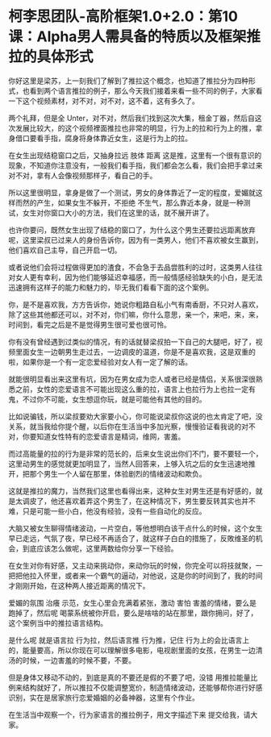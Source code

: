 # 柯李思团队-高阶框架1.0+2.0：第10课：Alpha男人需具备的特质以及框架推拉的具体形式

你好这里是梁苏，上一刻我们了解到了推拉这个概念，也知道了推拉分为四种形式，也看到两个语言推拉的例子，那么今天我们接着来看一些不同的例子，大家看一下这个视频素材，对不对，对不对，这不着，这有多久了。

两个礼拜，但是全 Unter，对不对，然后我们找到这次大集，租金丁器，然后自这次发展比较大，的这个视频裡面推拉也非常的明显，行为上的拉和行为上的推，拿身借口要看手指，腐身将身体靠近女生，这是行为上的拉。

在女生出现结稳窗口之后，又抽身拉远 肢体 距离 这是推，这里有一个很有意识的现象，不知道你注意没有，一般我们看手指，我们都会怎么看，我们会把手拿过来 对不对，拿有人会像视频那样子，看自己的手。

所以这里很明显，拿身是做了一个测试，男女的身体靠近了一定的程度，爱媚就这样而然的产生，如果女生不躲开，不拒绝 不生气，那么靠近本身，就是一种测试，女生对你窗口大小的方法，我们在这里的话，就不展开讲了。

也许你要问，既然女生出现了结稳的窗口了，为什么这个男生还要拉远距离放弃呢，这里梁叔已过来人的身份告诉你，因为有一类男人，他们不喜欢被女生赢到，他们喜欢自己主导，自己开启一切。

或者说他们会将过程做得更加的渣食，不会急于去品尝胜利的过时，这类男人往往对女人更有幸利，因为他们能够延迟幸福感，而一般情感经验缺失的小白，是无法迅速拥有这样子的能力和魅力的，毕无我们看看下面的这个案例。

你，是不是喜欢我，方方告诉你，她说你粗路自私小气有南香厨，不只对人喜欢，除了这些其他都还可以，对不对，你们嘛，你什么意思，亲一个，来吧，来，来，时间到，看完之后是不是觉得男生很可爱也很可怜。

你有没有曾经遇到过类似的情况，有的话就替梁叔拍一下自己的大腿吧，好了，视频里面女生一边朝男生走过去，一边调皮的温道，你是不是喜欢我，这是双重的啦，如果你是一个有一定恋爱经验对女人有一定了解的话。

就能很明显看出来这里有坑，因为在男女成为恋人或者已经是情侣，关系很深很熟悉之前，女性的恋爱语言不可能出现这么重的拉，语言上也拉行为上也拉一定有鬼，不过你不可能，女生想逗你玩，就是可能他有其他的目的。

比如说骗钱，所以梁叔要劝大家要小心，你可能说梁叔你这说的也太肯定了吧，没关系，就当我给你提个醒，以后你在生活当中多加光察，慢慢验证看我说的对不对，你要知道女性特有的恋爱语言是精词，维网，害羞。

而过高能量的拉的行为是非常的范长的，后来女生说出你们不门，要不要轻一个，这里动男生的感觉就更加明显了，当然人回答来，上够入坑之后的女生迅速地推开，把那个男生一个人留在那里，体验剧烈的情绪波动和欺负。

这就是推拉的魔力，当然我们这里也看得出来，这种女生对男生还是有好感的，就是太调皮了，他还喜欢着弄这个男生了，在这种情况下，男生要反转其实也并不难，只是可能一些小白，他没有经验，没有一些自动化的反应。

大脑又被女生聊得情绪波动，一片空白，等他想明白该干点什么的时候，这个女生早已走远，气氛了夜，早已经不再适合了，就这样子白白的措施了，反敗维圣的机会，到底应该怎么做呢，这里两数给你分享一下经验。

在女生对你有好感，又主动来挑动你，来动你玩的时候，你完全可以将技就聚，一把把他拉入怀里，或者来一个霸气的逼动，对他说，这是你的时间到了，我的时间才刚刚开始，在这种两人接近距离的情况下。

爱媚的氛围 治癢 示范，女生心里会充满着紧张，激动 害怕 害羞的情绪，要么是跑掉了，然后呢 喝蒙系统被你开启，要么是啥啥的站在那里，跟你拥问，好了，这个案例当中的推拉语言结构。

是什么呢 就是语言拉 行为拉，然后语言推 行为推，记住 行为上的会比语言上的，能量要高，所以你现在可以理解很多电影，电视剧里面的女孩，在男生一边清汤的时候，一边害羞的时候不要，不要。

但是身体又移动不动的，到底是真的不要还是假的不要了吧，没错 用推拉能量比例来结构就好了，所以推拉不仅能调整宽价，制造情绪波动，还能够帮你进行好感识别，实在是居家旅行恋爱婚姻的必备神器，这里有个作业。

在生活当中观察一个，行为家语言的推拉例子，用文字描述下来 提交给我，请大家。